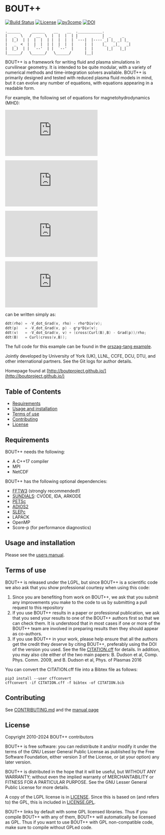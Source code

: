 # BOUT++

<!---Build nice shields at shields.io-->
[![Build Status](https://github.com/boutproject/BOUT-dev/actions/workflows/tests.yml/badge.svg?branch=next)](https://github.com/boutproject/BOUT-dev/actions)
[![License](https://img.shields.io/badge/license-LGPL-blue.svg)](https://www.gnu.org/licenses/lgpl-3.0.en.html)
[![py3comp](https://img.shields.io/badge/py3-compatible-brightgreen.svg)](https://img.shields.io/badge/py3-compatible-brightgreen.svg)
[![DOI](https://zenodo.org/badge/DOI/10.5281/zenodo.17313945.svg)](https://doi.org/10.5281/zenodo.17313945)

```
.______     ______    __    __  .___________.
|   _  \   /  __  \  |  |  |  | |           |  _     _
|  |_)  | |  |  |  | |  |  |  | `---|  |----`_| |_ _| |_
|   _  <  |  |  |  | |  |  |  |     |  |    |_   _|_   _|
|  |_)  | |  `--'  | |  `--'  |     |  |      |_|   |_|
|______/   \______/   \______/      |__|
```

BOUT++ is a framework for writing fluid and plasma simulations in
curvilinear geometry. It is intended to be quite modular, with a
variety of numerical methods and time-integration solvers
available. BOUT++ is primarily designed and tested with reduced plasma
fluid models in mind, but it can evolve any number of equations, with
equations appearing in a readable form.

For example, the following set of equations for magnetohydrodynamics
(MHD):

![ddt_rho](http://latex.codecogs.com/png.latex?%5Cfrac%7B%5Cpartial%20%5Crho%7D%7B%5Cpartial%20t%7D%20%3D%20-%5Cmathbf%7Bv%7D%5Ccdot%5Cnabla%5Crho%20-%20%5Crho%5Cnabla%5Ccdot%5Cmathbf%7Bv%7D)

![ddt_p](http://latex.codecogs.com/png.latex?%5Cfrac%7B%5Cpartial%20p%7D%7B%5Cpartial%20t%7D%20%3D%20-%5Cmathbf%7Bv%7D%5Ccdot%5Cnabla%20p%20-%20%5Cgamma%20p%5Cnabla%5Ccdot%5Cmathbf%7Bv%7D)

![ddt_v](http://latex.codecogs.com/png.latex?%5Cfrac%7B%5Cpartial%20%5Cmathbf%7Bv%7D%7D%7B%5Cpartial%20t%7D%20%3D%20-%5Cmathbf%7Bv%7D%5Ccdot%5Cnabla%5Cmathbf%7Bv%7D%20&plus;%20%5Cfrac%7B1%7D%7B%5Crho%7D%28-%5Cnabla%20p%20&plus;%20%28%5Cnabla%5Ctimes%5Cmathbf%7BB%7D%29%5Ctimes%5Cmathbf%7BB%7D%29)

![ddt_B](http://latex.codecogs.com/png.latex?%7B%7B%5Cfrac%7B%5Cpartial%20%5Cmathbf%7BB%7D%7D%7B%5Cpartial%20t%7D%7D%7D%20%3D%20%5Cnabla%5Ctimes%28%5Cmathbf%7Bv%7D%5Ctimes%5Cmathbf%7BB%7D%29)

can be written simply as:

```cpp
ddt(rho) = -V_dot_Grad(v, rho) - rho*Div(v);
ddt(p)   = -V_dot_Grad(v, p) - g*p*Div(v);
ddt(v)   = -V_dot_Grad(v, v) + (cross(Curl(B),B) - Grad(p))/rho;
ddt(B)   = Curl(cross(v,B));
```

The full code for this example can be found in the [orszag-tang
example](examples/orszag-tang/mhd.cxx).

Jointly developed by University of York (UK), LLNL, CCFE, DCU, DTU,
and other international partners. See the Git logs for author details.


Homepage found at [http://boutproject.github.io/](http://boutproject.github.io/)

## Table of Contents
* [Requirements](#requirements)
* [Usage and installation](#usage-and-installation)
* [Terms of use](#terms-of-use)
* [Contributing](#contributing)
* [License](#license)

## Requirements

BOUT++ needs the following:

* A C++17 compiler
* MPI
* NetCDF

BOUT++ has the following optional dependencies:

* [FFTW3](https://www.fftw.org/) (strongly recommended!)
* [SUNDIALS](https://computing.llnl.gov/projects/sundials): CVODE, IDA, ARKODE
* [PETSc](https://petsc.org)
* [ADIOS2](https://adios2.readthedocs.io/)
* [SLEPc](https://slepc.upv.es/)
* LAPACK
* OpenMP
* Score-p (for performance diagnostics)

## Usage and installation
Please see the [users manual](http://bout-dev.readthedocs.io).

## Terms of use

BOUT++ is released under the LGPL, but since BOUT++ is a
scientific code we also ask that you show professional courtesy
when using this code:

1. Since you are benefiting from work on BOUT++, we ask that you
   submit any improvements you make to the code to us by submitting a
   pull request to this repository
2. If you use BOUT++ results in a paper or professional publication,
   we ask that you send your results to one of the BOUT++ authors
   first so that we can check them. It is understood that in most cases
   if one or more of the BOUT++ team are involved in preparing results
   then they should appear as co-authors.
3. If you use BOUT++ in your work, please help ensure that all the
   authors get the credit they deserve by citing BOUT++, preferably
   using the DOI of the version you used. See the file
   [CITATION.cff](CITATION.cff) for details. In addition, you may also
   cite either of the two main papers: B. Dudson et al,
   Comp. Phys. Comm. 2009, and B. Dudson et al, Phys. of Plasmas 2016

You can convert the CITATION.cff file into a Bibtex file as follows:

    pip3 install --user cffconvert
    cffconvert -if CITATION.cff -f bibtex -of CITATION.bib



## Contributing

See [CONTRIBUTING.md](CONTRIBUTING.md) and the [manual page](https://bout-dev.readthedocs.io/en/stable/developer_docs/contributing.html)

## License
Copyright 2010-2024 BOUT++ contributors

BOUT++ is free software: you can redistribute it and/or modify
it under the terms of the GNU Lesser General Public License as published by
the Free Software Foundation, either version 3 of the License, or
(at your option) any later version.

BOUT++ is distributed in the hope that it will be useful,
but WITHOUT ANY WARRANTY; without even the implied warranty of
MERCHANTABILITY or FITNESS FOR A PARTICULAR PURPOSE.  See the
GNU Lesser General Public License for more details.

A copy of the LGPL license is in [LICENSE](LICENSE). Since this is based
on (and refers to) the GPL, this is included in [LICENSE.GPL](LICENSE.GPL).

BOUT++ links by default with some GPL licensed libraries. Thus if you
compile BOUT++ with any of them, BOUT++ will automatically be licensed
as GPL. Thus if you want to use BOUT++ with GPL non-compatible code,
make sure to compile without GPLed code.
